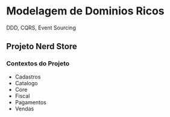 # Modelagem de Dominios Ricos

DDD, CQRS, Event Sourcing

## Projeto Nerd Store

### Contextos do Projeto

- Cadastros
- Catalogo
- Core
- Fiscal
- Pagamentos
- Vendas
